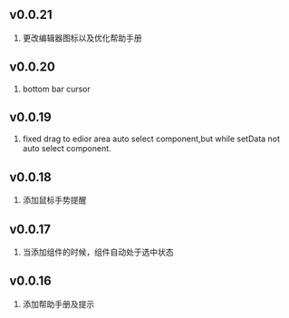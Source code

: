 ## v0.0.21

1. 更改编辑器图标以及优化帮助手册

## v0.0.20

1. bottom bar cursor

## v0.0.19

1. fixed drag to edior area auto select component,but while setData not auto select component.

## v0.0.18

1. 添加鼠标手势提醒

## v0.0.17

1. 当添加组件的时候，组件自动处于选中状态

## v0.0.16

1. 添加帮助手册及提示
